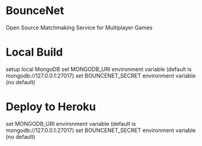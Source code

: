 # BounceNet
Open Source Matchmaking Service for Multiplayer Games


# Local Build
setup local MongoDB
set MONGODB_URI environment variable (default is mongodb://127.0.0.1:27017)
set BOUNCENET_SECRET environment variable (no default)

# Deploy to Heroku
set MONGODB_URI environment variable (default is mongodb://127.0.0.1:27017)
set BOUNCENET_SECRET environment variable (no default)

